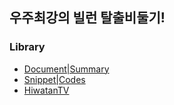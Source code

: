 ## 우주최강의 빌런 탈출비둘기!

### Library
- [Document|Summary](https://joyplug.github.io/fugibooks)
- [Snippet|Codes](https://joyplug.github.io/snippet)
- [HiwatanTV](https://joyplug.github.io/hiwatanTV)
